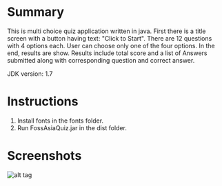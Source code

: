 # Summary

This is multi choice quiz application written in java.
First there is a title screen with a button having text: "Click to Start".
There are 12 questions with 4 options each. User can choose only one of the four options.
In the end, results are show. Results include total score and a list of Answers submitted along with corresponding question and correct answer.

JDK version: 1.7

# Instructions

1. Install fonts in the fonts folder.
2. Run FossAsiaQuiz.jar in the dist folder.

# Screenshots

![alt tag](https://github.com/svr8/FossAsiaQuiz/blob/master/Screenshots/entryScreen.png)
